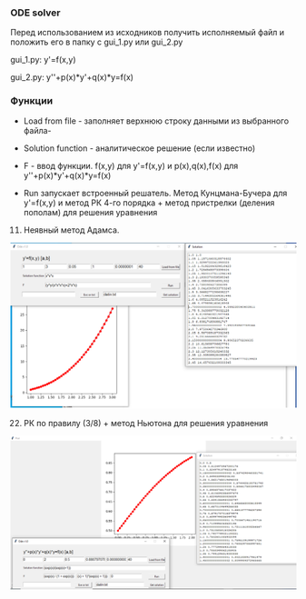 ### ODE solver

Перед использованием из исходников получить исполняемый файл и положить его в папку с gui_1.py или gui_2.py

gui_1.py: y'=f(x,y)

gui_2.py: y''+p(x)*y'+q(x)*y=f(x)

### Функции

- Load from file - заполняет верхнюю строку данными из выбранного файла- 

- Solution function - аналитическое решение (если известно)

- F - ввод функции. f(x,y) для  y'=f(x,y) и p(x),q(x),f(x) для  y''+p(x)*y'+q(x)*y=f(x)
- Run запускает встроенный решатель. Метод Кунцмана-Бучера для y'=f(x,y) и метод РК 4-го порядка + метод пристрелки (деления пополам) для решения уравнения  

11. Неявный метод Адамса.  

![image](https://github.com/Hodgiecode/ODE/blob/main/img2.png)

22. РК по правилу (3/8)  + метод Ньютона для решения уравнения 

![image](https://github.com/Hodgiecode/ODE/blob/main/img1.png)
